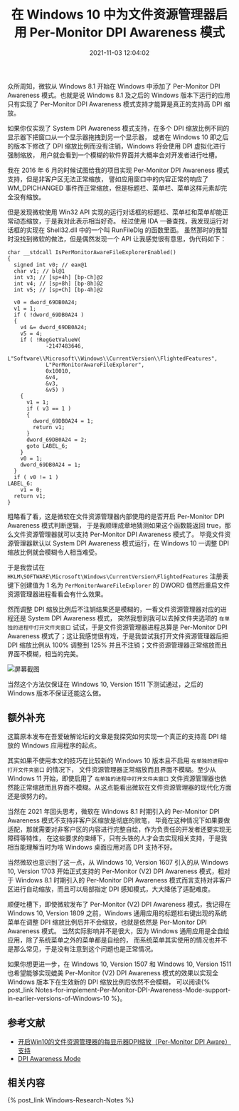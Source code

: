 ﻿---
title: 在 Windows 10 中为文件资源管理器启用 Per-Monitor DPI Awareness 模式
date: 2021-11-03 12:04:02
categories:
- [技术, Windows, Windows 研究笔记, 用户模式]
tags:
- 技术
- Windows
- Windows 研究笔记
- 用户模式
---

众所周知，微软从 Windows 8.1 开始在 Windows 中添加了 Per-Monitor DPI Awareness 模式。也就是说 Windows 8.1
及之后的 Windows 版本下运行的应用只有实现了 Per-Monitor DPI Awareness 模式支持才能算是真正的支持高 DPI 缩放。

如果你仅实现了 System DPI Awareness 模式支持，在多个 DPI 缩放比例不同的显示器下把窗口从一个显示器拖拽到另一个显示器，
或者在 Windows 10 即之后的版本下修改了 DPI 缩放比例而没有注销，Windows 将会使用 DPI 虚拟化进行强制缩放，
用户就会看到一个模糊的软件界面并大概率会对开发者进行吐槽。

我在 2016 年 6 月的时候试图给我的项目实现 Per-Monitor DPI Awareness 模式支持，但是非客户区无法正常缩放，
譬如应用窗口中的内容正常的响应了 WM_DPICHANGED 事件而正常缩放，但是标题栏、菜单栏、菜单这样元素却完全没有缩放。

但是发现微软使用 Win32 API 实现的运行对话框的标题栏、菜单栏和菜单却能正常动态缩放，于是我对此表示相当好奇。
经过使用 IDA 一番查找，我发现运行对话框的实现在 Shell32.dll 中的一个叫 RunFileDlg 的函数里面。
虽然那时的我暂时没找到微软的做法，但是偶然发现一个 API 让我感觉很有意思，伪代码如下：

```
char __stdcall IsPerMonitorAwareFileExplorerEnabled()
{
  signed int v0; // eax@1
  char v1; // bl@1
  int v3; // [sp+4h] [bp-Ch]@2
  int v4; // [sp+8h] [bp-8h]@2
  int v5; // [sp+Ch] [bp-4h]@2
 
  v0 = dword_69DB0A24;
  v1 = 1;
  if ( !dword_69DB0A24 )
  {
    v4 &= dword_69DB0A24;
    v5 = 4;
    if ( !RegGetValueW(
            -2147483646,
            L"Software\\Microsoft\\Windows\\CurrentVersion\\FlightedFeatures",
            L"PerMonitorAwareFileExplorer",
            0x10010,
            &v4,
            &v3,
            &v5) )
    {
      v1 = 1;
      if ( v3 == 1 )
      {
        dword_69DB0A24 = 1;
        return v1;
      }
      dword_69DB0A24 = 2;
      goto LABEL_6;
    }
    v0 = 1;
    dword_69DB0A24 = 1;
  }
  if ( v0 != 1 )
LABEL_6:
    v1 = 0;
  return v1;
}
```

粗略看了看，这是微软在文件资源管理器内部使用的是否开启 Per-Monitor DPI Awareness 模式判断逻辑，
于是我顺理成章地猜测如果这个函数能返回 true，那么文件资源管理器就可以支持 Per-Monitor DPI Awareness 模式了。
毕竟文件资源管理器默认以 System DPI Awareness 模式运行，在 Windows 10 一调整 DPI 缩放比例就会模糊令人相当难受。

于是我尝试在 `HKLM\SOFTWARE\Microsoft\Windows\CurrentVersion\FlightedFeatures` 注册表键下创建值为 1 
名为 `PerMonitorAwareFileExplorer` 的 DWORD 值然后重启文件资源管理器进程看看会有什么效果。

然而调整 DPI 缩放比例后不注销结果还是模糊的，一看文件资源管理器对应的进程还是 System DPI Awareness 模式，
突然我想到我可以去掉文件夹选项的 `在单独的进程中打开文件夹窗口` 试试，于是文件资源管理器进程总算是 
Per-Monitor DPI Awareness 模式了；这让我感觉很有戏，于是我尝试我打开文件资源管理器后把 DPI 缩放比例从 
100% 调整到 125% 并且不注销；文件资源管理器正常缩放而且界面不模糊，相当的完美。

![屏幕截图](Screenshot.png)

当然这个方法仅保证在 Windows 10, Version 1511 下测试通过，之后的 Windows 版本不保证还能这么做。

## 额外补充

这篇原本发布在吾爱破解论坛的文章是我探究如何实现一个真正的支持高 DPI 缩放的 Windows 应用程序的起点。

其实如果不使用本文的技巧在比较新的 Windows 10 版本且不启用 `在单独的进程中打开文件夹窗口` 的情况下，
文件资源管理器正常缩放而且界面不模糊。至少从 Windows 11 开始，即使启用了 `在单独的进程中打开文件夹窗口` 
文件资源管理器也依然能正常缩放而且界面不模糊。从这点能看出微软在文件资源管理器的现代化方面还是很努力的。

当然在 2021 年回头思考，微软在 Windows 8.1 时期引入的 Per-Monitor DPI Awareness 模式不支持非客户区缩放是彻底的败笔，
毕竟在这种情况下如果要做适配，那就需要对非客户区的内容进行完整自绘，作为负责任的开发者还要实现无障碍等特性，
在这些要求的束缚下，只有头铁的人才会去实现相关支持，于是我相当能理解当时为啥 Windows 桌面应用对高 DPI 支持不好。

当然微软也意识到了这一点，从 Windows 10, Version 1607 引入的从 Windows 10, Version 1703 开始正式支持的
Per-Monitor (V2) DPI Awareness 模式，相对于 Windows 8.1 时期引入的 Per-Monitor DPI Awareness
模式而言支持对非客户区进行自动缩放，而且可以局部指定 DPI 感知模式，大大降低了适配难度。

顺便吐槽下，即使微软发布了 Per-Monitor (V2) DPI Awareness 模式，我记得在 Windows 10, Version 1809 之前，Windows 
通用应用的标题栏右键出现的系统菜单在调整 DPI 缩放比例后并不会缩放，也就是依然是 Per-Monitor DPI Awareness 模式。
当然实际影响并不是很大，因为 Windows 通用应用是全自绘应用，除了系统菜单之外的菜单都是自绘的，
而系统菜单其实使用的情况也并不是那么常见，于是没有注意到这个问题也是正常情况。

如果你想更进一步，在 Windows 10, Version 1507 和 Windows 10, Version 1511 也希望能够实现媲美
Per-Monitor (V2) DPI Awareness 模式的效果以实现全 Windows 版本下在生效新的 DPI 缩放比例后依然不会模糊，
可以阅读{% post_link Notes-for-implement-Per-Monitor-DPI-Awareness-Mode-support-in-earlier-versions-of-Windows-10 %}。

## 参考文献

- [开启Win10的文件资源管理器的每显示器DPI缩放（Per-Monitor DPI Aware）支持](https://www.52pojie.cn/thread-506556-1-1.html)
- [DPI Awareness Mode](https://docs.microsoft.com/en-us/windows/win32/hidpi/high-dpi-desktop-application-development-on-windows#dpi-awareness-mode?WT.mc_id=WDIT-MVP-5004706)

## 相关内容

{% post_link Windows-Research-Notes %}
